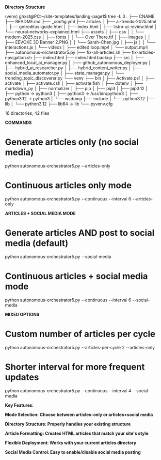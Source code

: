



**Directory Structure**

(venv) ghxst@PC:~/site-templates/landing-page1$ tree -L 3
.
├── CNAME
├── README.md
├── _config.yml
├── articles
│   ├── ai-trends-2025.html
│   ├── getreditus-guide.html
│   ├── index.html
│   ├── listnr-ai-review.html
│   └── neural-networks-explained.html
├── assets
│   ├── css
│   │   └── modern-2025.css
│   ├── fonts
│   │   └── Over There.ttf
│   ├── images
│   │   ├── EEVOKE 3D Banner 2.PNG
│   │   └── Sarah-Chen.jpg
│   ├── js
│   │   └── interactions.js
│   └── videos
│       ├── edited loop.mp4
│       └── output.mp4
├── autonomous-orchestrator5.py
├── fix-all-articles.sh
├── fix-articles-navigation.sh
├── index.html
├── index.html.backup
├── src
│   ├── enhanced_local_ai_manager.py
│   ├── github_autonomous_deployer.py
│   ├── hybrid_ai_researcher.py
│   ├── hybrid_content_writer.py
│   ├── social_media_automator.py
│   ├── state_manager.py
│   └── trending_topic_discoverer.py
└── venv
    ├── bin
    │   ├── Activate.ps1
    │   ├── activate
    │   ├── activate.csh
    │   ├── activate.fish
    │   ├── dotenv
    │   ├── markdown_py
    │   ├── normalizer
    │   ├── pip
    │   ├── pip3
    │   ├── pip3.12
    │   ├── python -> python3
    │   ├── python3 -> /usr/bin/python3
    │   ├── python3.12 -> python3
    │   └── wsdump
    ├── include
    │   └── python3.12
    ├── lib
    │   └── python3.12
    ├── lib64 -> lib
    └── pyvenv.cfg

16 directories, 42 files




**COMMANDS**

# Generate articles only (no social media)
python autonomous-orchestrator5.py --articles-only

# Continuous articles only mode
python autonomous-orchestrator5.py --continuous --interval 6 --articles-only

**ARTICLES + SOCIAL MEDIA MODE**

# Generate articles AND post to social media (default)
python autonomous-orchestrator5.py --social-media

# Continuous articles + social media mode
python autonomous-orchestrator5.py --continuous --interval 6 --social-media

**MIXED OPTIONS**

# Custom number of articles per cycle
python autonomous-orchestrator5.py --articles-per-cycle 2 --articles-only

# Shorter interval for more frequent updates
python autonomous-orchestrator5.py --continuous --interval 4 --social-media




**Key Features:**

**Mode Selection: Choose between articles-only or articles+social media**

**Directory Structure: Properly handles your existing structure**

**Article Formatting: Creates HTML articles that match your site's style**

**Flexible Deployment: Works with your current articles directory**

**Social Media Control: Easy to enable/disable social media posting**